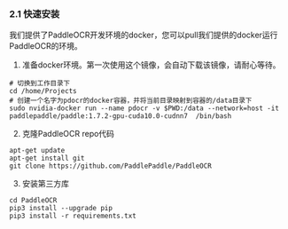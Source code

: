 ### 2.1 快速安装

我们提供了PaddleOCR开发环境的docker，您可以pull我们提供的docker运行PaddleOCR的环境。

1. 准备docker环境。第一次使用这个镜像，会自动下载该镜像，请耐心等待。
```
# 切换到工作目录下
cd /home/Projects
# 创建一个名字为pdocr的docker容器，并将当前目录映射到容器的/data目录下
sudo nvidia-docker run --name pdocr -v $PWD:/data --network=host -it paddlepaddle/paddle:1.7.2-gpu-cuda10.0-cudnn7  /bin/bash
```

2. 克隆PaddleOCR repo代码
```
apt-get update
apt-get install git
git clone https://github.com/PaddlePaddle/PaddleOCR
```

3. 安装第三方库
```
cd PaddleOCR
pip3 install --upgrade pip
pip3 install -r requirements.txt
```
